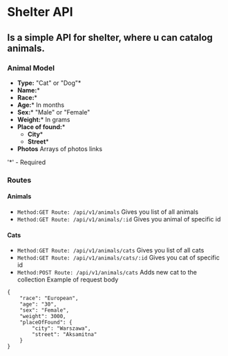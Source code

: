 # Shelter API
## Is a simple API for shelter, where u can catalog animals.

### Animal Model
* **Type:** "Cat" or "Dog"*
* **Name:***
* **Race:***
* **Age:*** In months
* **Sex:*** "Male" or "Female"
* **Weight:*** In grams
* **Place of found:***
    * **City***
    * **Street***
* **Photos** Arrays of photos links

'*' - Required

### Routes
#### Animals
* `Method:GET Route: /api/v1/animals`
    Gives you list of all animals
* `Method:GET Route: /api/v1/animals/:id`
    Gives you animal of specific id

#### Cats
* `Method:GET Route: /api/v1/animals/cats`
    Gives you list of all cats
* `Method:GET Route: /api/v1/animals/cats/:id`
    Gives you cat of specific id
* `Method:POST Route: /api/v1/animals/cats`
    Adds new cat to the collection
Example of request body
```
{
    "race": "European",
    "age": "30",
    "sex": "Female",
    "weight": 3000,
    "placeOfFound": {
        "city": "Warszawa",
        "street": "Aksamitna"
    }
}
```




